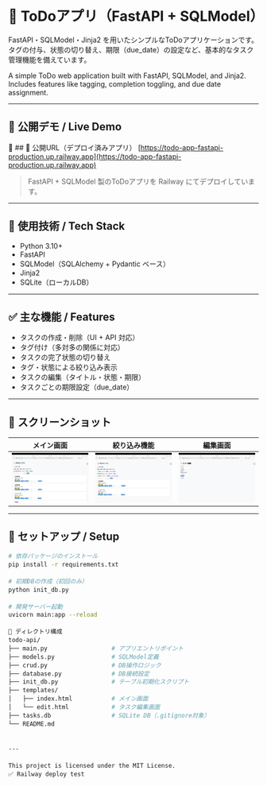 # 📝 ToDoアプリ（FastAPI + SQLModel）

FastAPI・SQLModel・Jinja2 を用いたシンプルなToDoアプリケーションです。  
タグの付与、状態の切り替え、期限（due_date）の設定など、基本的なタスク管理機能を備えています。

A simple ToDo web application built with FastAPI, SQLModel, and Jinja2.  
Includes features like tagging, completion toggling, and due date assignment.


---

## 🔗 公開デモ / Live Demo

📍 ## 🔗 公開URL（デプロイ済みアプリ）
[https://todo-app-fastapi-production.up.railway.app](https://todo-app-fastapi-production.up.railway.app)
> FastAPI + SQLModel 製のToDoアプリを Railway にてデプロイしています。

---

## 📌 使用技術 / Tech Stack

- Python 3.10+
- FastAPI
- SQLModel（SQLAlchemy + Pydantic ベース）
- Jinja2
- SQLite（ローカルDB）

---

## ✅ 主な機能 / Features

- タスクの作成・削除（UI + API 対応）
- タグ付け（多対多の関係に対応）
- タスクの完了状態の切り替え
- タグ・状態による絞り込み表示
- タスクの編集（タイトル・状態・期限）
- タスクごとの期限設定（due_date）

---

## 📸 スクリーンショット

| メイン画面 | 絞り込み機能 | 編集画面 |
|------------|--------------|----------|
| ![main](./screenshot_main.png) | ![filtered](./screenshot_filtered.png) | ![edit](./screenshot_edit.png) |

---

## 🚀 セットアップ / Setup

```bash
# 依存パッケージのインストール
pip install -r requirements.txt

# 初期DBの作成（初回のみ）
python init_db.py

# 開発サーバー起動
uvicorn main:app --reload

📁 ディレクトリ構成
todo-api/
├── main.py                  # アプリエントリポイント
├── models.py                # SQLModel定義
├── crud.py                  # DB操作ロジック
├── database.py              # DB接続設定
├── init_db.py               # テーブル初期化スクリプト
├── templates/
│   ├── index.html           # メイン画面
│   └── edit.html            # タスク編集画面
├── tasks.db                 # SQLite DB（.gitignore対象）
└── README.md


---

This project is licensed under the MIT License.
✅ Railway deploy test
